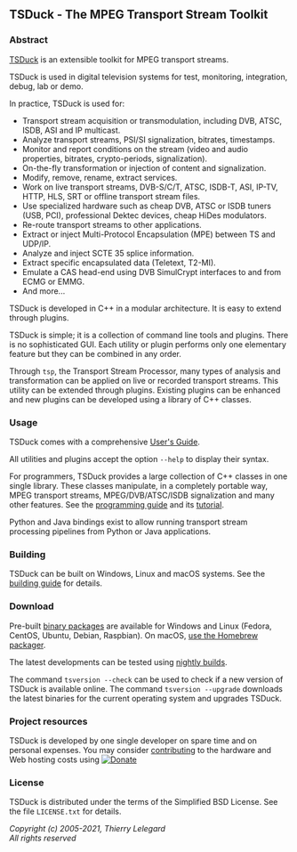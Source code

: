 ## TSDuck - The MPEG Transport Stream Toolkit

### Abstract

[TSDuck](https://tsduck.io/) is an extensible toolkit for MPEG transport streams.

TSDuck is used in digital television systems for test, monitoring, integration, debug, lab or demo.

In practice, TSDuck is used for:

- Transport stream acquisition or transmodulation, including DVB, ATSC, ISDB, ASI and IP multicast.
- Analyze transport streams, PSI/SI signalization, bitrates, timestamps.
- Monitor and report conditions on the stream (video and audio properties, bitrates, crypto-periods, signalization).
- On-the-fly transformation or injection of content and signalization.
- Modify, remove, rename, extract services.
- Work on live transport streams, DVB-S/C/T, ATSC, ISDB-T, ASI, IP-TV, HTTP, HLS, SRT or offline transport stream files.
- Use specialized hardware such as cheap DVB, ATSC or ISDB tuners (USB, PCI), professional Dektec devices, cheap HiDes modulators.
- Re-route transport streams to other applications.
- Extract or inject Multi-Protocol Encapsulation (MPE) between TS and UDP/IP.
- Analyze and inject SCTE 35 splice information.
- Extract specific encapsulated data (Teletext, T2-MI).
- Emulate a CAS head-end using DVB SimulCrypt interfaces to and from ECMG or EMMG.
- And more...

TSDuck is developed in C++ in a modular architecture. It is easy to extend
through plugins.

TSDuck is simple; it is a collection of command line tools and plugins. There is
no sophisticated GUI. Each utility or plugin performs only one elementary feature
but they can be combined in any order.

Through `tsp`, the Transport Stream Processor, many types of analysis and
transformation can be applied on live or recorded transport streams.
This utility can be extended through plugins. Existing plugins can be
enhanced and new plugins can be developed using a library of C++ classes.

### Usage

TSDuck comes with a comprehensive [User's Guide](https://tsduck.io/download/docs/tsduck.pdf).

All utilities and plugins accept the option `--help` to display their syntax.

For programmers, TSDuck provides a large collection of C++ classes in one single library.
These classes manipulate, in a completely portable way, MPEG transport streams, MPEG/DVB/ATSC/ISDB
signalization and many other features. See the [programming guide](https://tsduck.io/doxy/)
and its [tutorial](https://tsduck.io/doxy/libtutorial.html).

Python and Java bindings exist to allow running transport stream processing pipelines from
Python or Java applications.

### Building

TSDuck can be built on Windows, Linux and macOS systems. See the
[building guide](https://tsduck.io/doxy/building.html) for details.

### Download

Pre-built [binary packages](https://github.com/tsduck/tsduck/releases) are available
for Windows and Linux (Fedora, CentOS, Ubuntu, Debian, Raspbian). On macOS,
[use the Homebrew packager](https://github.com/tsduck/homebrew-tsduck/blob/master/README.md).

The latest developments can be tested using [nightly builds](https://tsduck.io/download/prerelease/).

The command `tsversion --check` can be used to check if a new version of TSDuck is available
online. The command `tsversion --upgrade` downloads the latest binaries for the current
operating system and upgrades TSDuck.

### Project resources

TSDuck is developed by one single developer on spare time and on personal expenses.
You may consider [contributing](https://tsduck.io/donate/) to the hardware and Web hosting costs
using [![Donate](https://tsduck.io/images/donate-paypal.svg)](https://tsduck.io/donate/)

### License

TSDuck is distributed under the terms of the Simplified BSD License.
See the file `LICENSE.txt` for details.

*Copyright (c) 2005-2021, Thierry Lelegard*<br/>
*All rights reserved*
